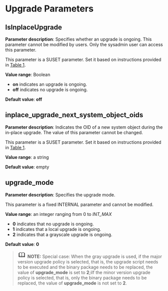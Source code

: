 # Upgrade Parameters<a name="EN-US_TOPIC_0289900654"></a>

## IsInplaceUpgrade<a name="en-us_topic_0283136680_en-us_topic_0237124753_en-us_topic_0059778487_s1df9119d74fe45da9452d4cb4802f84c"></a>

**Parameter description**: Specifies whether an upgrade is ongoing. This parameter cannot be modified by users. Only the sysadmin user can access this parameter.

This parameter is a SUSET parameter. Set it based on instructions provided in  [Table 1](../DatabaseAdministrationGuide/resetting-parameters.md#en-us_topic_0283137176_en-us_topic_0237121562_en-us_topic_0059777490_t91a6f212010f4503b24d7943aed6d846).

**Value range**: Boolean

-   **on**  indicates an upgrade is ongoing.
-   **off**  indicates no upgrade is ongoing.

**Default value**:  **off**

## inplace\_upgrade\_next\_system\_object\_oids<a name="en-us_topic_0283136680_en-us_topic_0237124753_section17882514407"></a>

**Parameter description**: Indicates the OID of a new system object during the in-place upgrade. The value of this parameter cannot be changed.

This parameter is a SUSET parameter. Set it based on instructions provided in  [Table 1](../DatabaseAdministrationGuide/resetting-parameters.md#en-us_topic_0283137176_en-us_topic_0237121562_en-us_topic_0059777490_t91a6f212010f4503b24d7943aed6d846).

**Value range**: a string

**Default value**: empty

## upgrade\_mode<a name="en-us_topic_0283136680_en-us_topic_0237124753_section108622315308"></a>

**Parameter description**: Specifies the upgrade mode.

This parameter is a fixed INTERNAL parameter and cannot be modified.

**Value range**: an integer ranging from 0 to  _INT\_MAX_

-   **0**  indicates that no upgrade is ongoing.
-   **1**  indicates that a local upgrade is ongoing.
-   **2**  indicates that a grayscale upgrade is ongoing.

**Default value**:  **0**

>![](public_sys-resources/icon-note.gif) **NOTE:** 
>Special case: When the gray upgrade is used, if the major version upgrade policy is selected, that is, the upgrade script needs to be executed and the binary package needs to be replaced, the value of  **upgrade\_mode**  is set to  **2**;iIf the minor version upgrade policy is selected, that is, only the binary package needs to be replaced, the value of  **upgrade\_mode**  is not set to  **2**.

